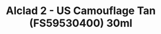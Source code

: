 ---
layout: product
title: "Alclad 2 - US Camouflage Tan  (FS59530400) 30ml"
price: "TBA" 
desc: "N/A"
img_path: "/assets/img/ALCE304.jpg"
brand: "N/A"
available: false
special_offer: false
new: false
soon: false
cat: "040000"
subcat: "040300"
subsubcat: "0N/A"
sifra: "ALCE304"
popular: true
---